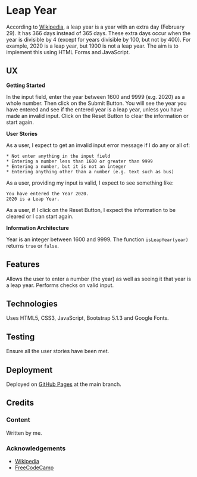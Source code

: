 # Leap Year

According to [Wikipedia](https://en.wikipedia.org/wiki/Leap_year), a leap year is a year with an extra day (February 29).  It has 366 days instead of 365 days.  These extra days occur when the year is divisible by 4 (except for years divisible by 100, but not by 400).  For example, 2020 is a leap year, but 1900 is not a leap year.  The aim is to implement this using HTML Forms and JavaScript.

## UX

**Getting Started**

In the input field, enter the year between 1600 and 9999 (e.g. 2020) as a whole number.  Then click on the Submit Button.  You will see the year you have entered and see if the entered year is a leap year, unless you have made an invalid input.  Click on the Reset Button to clear the information or start again.

**User Stories**

As a user, I expect to get an invalid input error message if I do any or all of:

    * Not enter anything in the input field
    * Entering a number less than 1600 or greater than 9999
    * Entering a number, but it is not an integer
    * Entering anything other than a number (e.g. text such as bus)

As a user, providing my input is valid, I expect to see something like:

    You have entered the Year 2020.
    2020 is a Leap Year.

As a user, if I click on the Reset Button, I expect the information to be cleared or I can start again.

**Information Architecture**

Year is an integer between 1600 and 9999.  The function `isLeapYear(year)` returns `true` or `false`.

## Features

Allows the user to enter a number (the year) as well as seeing it that year is a leap year.  Performs checks on valid input.

## Technologies

Uses HTML5, CSS3, JavaScript, Bootstrap 5.1.3 and Google Fonts.

## Testing

Ensure all the user stories have been met.

## Deployment

Deployed on [GitHub Pages](https://derektypist.github.io/leap-year) at the main branch.

## Credits

### Content

Written by me.

### Acknowledgements

- [Wikipedia](https://en.wikipedia.org/wiki/Main_Page)
- [FreeCodeCamp](https://www.freecodecamp.org)